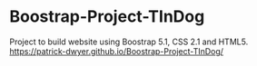 # Boostrap-Project-TInDog
Project to build website using Boostrap 5.1, CSS 2.1 and HTML5.
https://patrick-dwyer.github.io/Boostrap-Project-TInDog/
